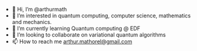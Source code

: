 - 👋 Hi, I’m @arthurmath
- 👀 I’m interested in quantum computing, computer science, mathematics and mechanics.
- 🌱 I’m currently learning Quantum computing @ EDF
- 💞️ I’m looking to collaborate on variational quantum algorithms
- 📫 How to reach me arthur.mathorel@gmail.com


<!---
- 😄 Pronouns: He/Him
- ⚡ Fun fact: ...
arthurmath/arthurmath is a ✨ special ✨ repository because its `README.md` (this file) appears on your GitHub profile.
You can click the Preview link to take a look at your changes.
--->
